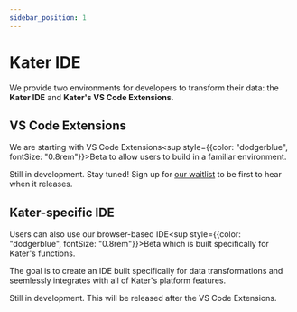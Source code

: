 ```yaml
---
sidebar_position: 1
---
```


# Kater IDE

We provide two environments for developers to transform their data: the **Kater IDE** and **Kater's VS Code Extensions**. 

## VS Code Extensions
We are starting with VS Code Extensions<sup style={{color: "dodgerblue", fontSize: "0.8rem"}}>Beta</sup> to allow users to build in a familiar environment.

Still in development. Stay tuned! Sign up for [our waitlist](https://www.kater.ai/waitlist) to be first to hear when it releases.

## Kater-specific IDE 
Users can also use our browser-based IDE<sup style={{color: "dodgerblue", fontSize: "0.8rem"}}>Beta</sup> which is built specifically for Kater's functions. 

The goal is to create an IDE built specifically for data transformations and seemlessly integrates with all of Kater's platform features. 

Still in development. This will be released after the VS Code Extensions. 


